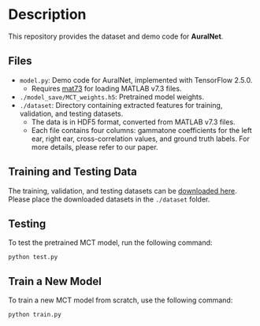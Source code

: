 # Description
This repository provides the dataset and demo code for **AuralNet**.

## Files
- `model.py`: Demo code for AuralNet, implemented with TensorFlow 2.5.0.  
  - Requires [mat73](https://pypi.org/project/mat73/) for loading MATLAB v7.3 files.
- `./model_save/MCT_weights.h5`: Pretrained model weights.
- `./dataset`: Directory containing extracted features for training, validation, and testing datasets.  
  - The data is in HDF5 format, converted from MATLAB v7.3 files.  
  - Each file contains four columns: gammatone coefficients for the left ear, right ear, cross-correlation values, and ground truth labels. For more details, please refer to our paper.

## Training and Testing Data
The training, validation, and testing datasets can be [downloaded here](link). Please place the downloaded datasets in the `./dataset` folder.

## Testing
To test the pretrained MCT model, run the following command:

```
python test.py
```

## Train a New Model
To train a new MCT model from scratch, use the following command:

```
python train.py
```




